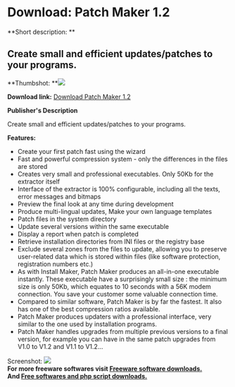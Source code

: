 # Download: Patch Maker 1.2

**Short description: **

## Create small and efficient updates/patches to your programs.

  
**Thumbshot: **![](http://www.freewarefiles.com/screenshot/patchmaker12_md.gif)   
  
**Download link:** [Download Patch Maker 1.2](http://freesoftwares.boysofts.com/Patch-Maker_program_24558.html)  
  

**Publisher's Description**  
  

Create small and efficient updates/patches to your programs.

**Features:**

  * Create your first patch fast using the wizard 
  * Fast and powerful compression system - only the differences in the files are stored 
  * Creates very small and professional executables. Only 50Kb for the extractor itself 
  * Interface of the extractor is 100% configurable, including all the texts, error messages and bitmaps 
  * Preview the final look at any time during development 
  * Produce multi-lingual updates, Make your own language templates 
  * Patch files in the system directory 
  * Update several versions within the same executable 
  * Display a report when patch is completed 
  * Retrieve installation directories from INI files or the registry base 
  * Exclude several zones from the files to update, allowing you to preserve user-related data which is stored within files (like software protection, registration numbers etc.) 
  * As with Install Maker, Patch Maker produces an all-in-one executable instantly. These executable have a surprisingly small size : the minimum size is only 50Kb, which equates to 10 seconds with a 56K modem connection. You save your customer some valuable connection time. 
  * Compared to similar software, Patch Maker is by far the fastest. It also has one of the best compression ratios available. 
  * Patch Maker produces updaters with a professional interface, very similar to the one used by installation programs. 
  * Patch Maker handles upgrades from multiple previous versions to a final version, for example you can have in the same patch upgrades from V1.0 to V1.2 and V1.1 to V1.2... 

  
  
Screenshot: ![](http://www.freewarefiles.com/screenshot/patchmaker12.gif)  
**For more freeware softwares visit [Freeware software downloads.](http://freesoftwares.boysofts.com/)**   
**And [Free softwares and php script downloads.](http://www.boysofts.com/)**

